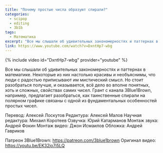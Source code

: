 ```yaml
---
title: "Почему простые числа образуют спирали?"
categories:
  - scipop
  - editing
  - 3b1b
tags:
  - Математика
excerpt: "Все мы слышали об удивительных закономерностях и паттернах в математике. Некоторые из них настолько красивы и необъяснимы, что люди с радостью приписывают им мистический смысл. Но стоит разобраться получше, и оказывается, всё дело во вполне понятных, хоть и сложных, свойствах самих чисел."
link: https://www.youtube.com/watch?v=DxntHp7-wbg
---
```



{% include video id="DxntHp7-wbg" provider="youtube" %}

Все мы слышали об удивительных закономерностях и паттернах в математике. Некоторые из них настолько красивы и необъяснимы, что люди с радостью приписывают им мистический смысл. Но стоит разобраться получше, и оказывается, всё дело во вполне понятных, хоть и сложных, свойствах самих чисел. Грант с канала 3Blue1Brown, например, предлагает разобраться, как таинственные спирали на полярном графике связаны с одной из фундаментальных особенностей простых чисел.

Перевод: Алексей Лоскутов
Редактура: Алексей Малов
Научная редактура: Михаил Коротеев
Озвучка: Юрий Катарманов
Монтаж звука: Андрей Фокин
Монтаж видео: Джон Исмаилов
Обложка: Андрей Гавриков

Патреон 3Blue1Brown: https://patreon.com/3blue1brown
Оригинал видео: https://youtu.be/EK32jo7i5LQ
